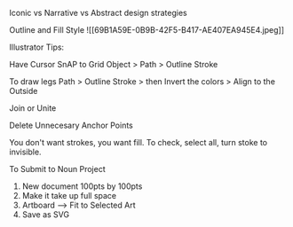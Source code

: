 Iconic vs Narrative vs Abstract design strategies 



Outline and Fill Style ![[69B1A59E-0B9B-42F5-B417-AE407EA945E4.jpeg]]

Illustrator Tips:

Have Cursor SnAP to Grid
Object > Path > Outline Stroke


To draw legs
Path > Outline Stroke > then Invert the colors > Align to the Outside

Join or Unite

Delete Unnecesary Anchor Points


You don't want strokes, you want fill. To check, select all, turn stoke to invisible. 


To Submit to Noun Project
1. New document 100pts by 100pts
2. Make it take up full space 
3. Artboard --> Fit to Selected Art 
4. Save as SVG